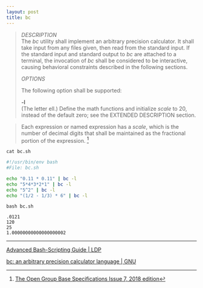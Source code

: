 ```yaml
---
layout: post
title: bc
---
```


> *DESCRIPTION*  
> The *bc* utility shall implement an arbitrary precision calculator. It shall take input from any files given,
> then read from the standard input. If the standard input and standard output to *bc* are attached to a terminal,
> the invocation of *bc* shall be considered to be interactive, causing behavioral constraints described in
> the following sections.
>
> *OPTIONS*  
>
> The following option shall be supported:
>
> **-l**  
> (The letter ell.) Define the math functions and initialize *scale* to 20, instead of the default zero; see the EXTENDED DESCRIPTION section.

> Each expression or named expression has a *scale*, which is the number of decimal digits that shall be maintained as the fractional portion of the expression. [^1]

`cat bc.sh`

```bash
#!/usr/bin/env bash
#File: bc.sh

echo "0.11 * 0.11" | bc -l
echo "5*4*3*2*1" | bc -l
echo "5^2" | bc -l
echo "(1/2 - 1/3) * 6" | bc -l
```

`bash bc.sh`

```
.0121
120
25
1.00000000000000000002
```


---

[Advanced Bash-Scripting Guide \| LDP](https://tldp.org/LDP/abs/html/index.html)

[bc: an arbitrary precision calculator language \| GNU](https://www.gnu.org/software/bc/manual/html_mono/bc.html)

[^1]: [The Open Group Base Specifications Issue 7, 2018 edition](https://pubs.opengroup.org/onlinepubs/9699919799/)

